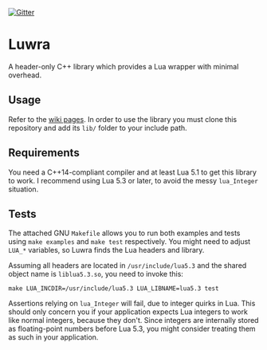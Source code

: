[![Gitter](https://badges.gitter.im/Join%20Chat.svg)](https://gitter.im/vapourismo/luwra)

# Luwra
A header-only C++ library which provides a Lua wrapper with minimal overhead.

## Usage
Refer to the [wiki pages](https://github.com/vapourismo/luwra/wiki). In order to use the library
you must clone this repository and add its `lib/` folder to your include path.

## Requirements
You need a C++14-compliant compiler and at least Lua 5.1 to get this library to work. I recommend
using Lua 5.3 or later, to avoid the messy `lua_Integer` situation.

## Tests
The attached GNU `Makefile` allows you to run both examples and tests using `make examples` and
`make test` respectively. You might need to adjust `LUA_*` variables, so Luwra finds the
Lua headers and library.

Assuming all headers are located in `/usr/include/lua5.3` and the shared object name is
`liblua5.3.so`, you need to invoke this:

```
make LUA_INCDIR=/usr/include/lua5.3 LUA_LIBNAME=lua5.3 test
```

Assertions relying on `lua_Integer` will fail, due to integer quirks in Lua. This should only
concern you if your application expects Lua integers to work like normal integers, because they
don't. Since integers are internally stored as floating-point numbers before Lua 5.3, you might
consider treating them as such in your application.
